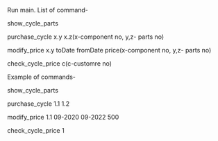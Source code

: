 Run main. 
List of command-

show_cycle_parts

purchase_cycle x.y x.z(x-component no, y,z- parts no)

modify_price x.y toDate fromDate price(x-component no, y,z- parts no)

check_cycle_price c(c-customre no)

Example of commands-

show_cycle_parts

purchase_cycle 1.1 1.2

modify_price 1.1 09-2020 09-2022 500

check_cycle_price 1
